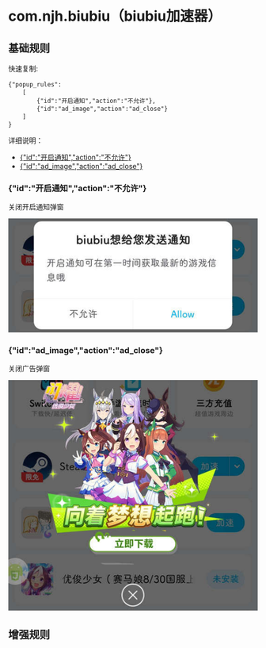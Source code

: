 # com.njh.biubiu（biubiu加速器）

## 基础规则

快速复制:
```
{"popup_rules":
    [
        {"id":"开启通知","action":"不允许"},
        {"id":"ad_image","action":"ad_close"}
    ]
}
```
详细说明：
- [{"id":"开启通知","action":"不允许"}](#id开启通知action不允许)
- [{"id":"ad_image","action":"ad_close"}](#idad_imageactionad_close)

### {"id":"开启通知","action":"不允许"}
关闭开启通知弹窗

![](./assets/开启通知弹窗.jpg)

### {"id":"ad_image","action":"ad_close"}
关闭广告弹窗

![](./assets/广告弹窗.jpg)


## 增强规则
